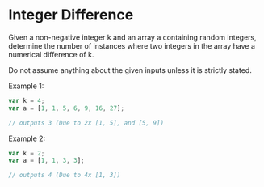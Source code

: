 # Integer Difference

Given a non-negative integer k and an array a containing random integers, determine the number of instances where two integers in the array have a numerical difference of k.

Do not assume anything about the given inputs unless it is strictly stated.

Example 1:

```javascript
var k = 4;
var a = [1, 1, 5, 6, 9, 16, 27];

// outputs 3 (Due to 2x [1, 5], and [5, 9])
```

Example 2:

```javascript
var k = 2;
var a = [1, 1, 3, 3];

// outputs 4 (Due to 4x [1, 3])
```

